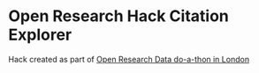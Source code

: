 # Open Research Hack Citation Explorer

Hack created as part of [Open Research Data do-a-thon in London](https://www.eventbrite.com/e/open-research-data-do-a-thon-in-london-virtual-tickets-31417371203)